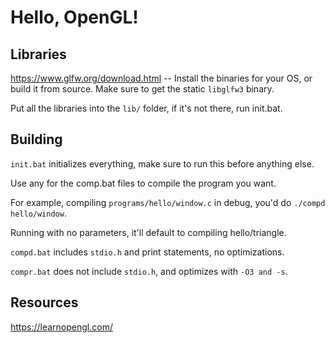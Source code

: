 # Hello, OpenGL!

## Libraries
https://www.glfw.org/download.html -- Install the binaries for your OS, or build it from source.
Make sure to get the static `libglfw3` binary.

Put all the libraries into the `lib/` folder, if it's not there, run init.bat.


## Building
`init.bat` initializes everything, make sure to run this before anything else.

Use any for the comp.bat files to compile the program you want.

For example, compiling `programs/hello/window.c` in debug, you'd do `./compd hello/window`.

Running with no parameters, it'll default to compiling hello/triangle.


`compd.bat` includes `stdio.h` and print statements, no optimizations.

`compr.bat` does not include `stdio.h`, and optimizes with `-O3 and -s`.


## Resources
https://learnopengl.com/